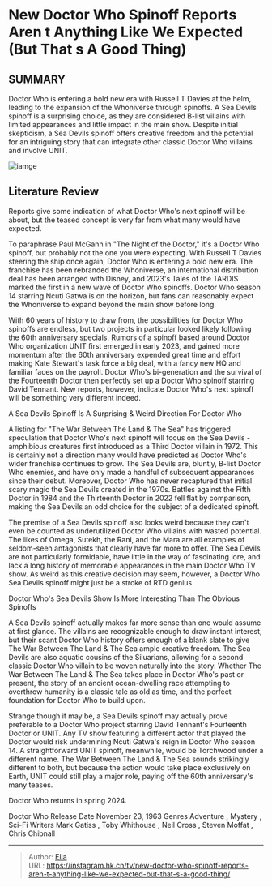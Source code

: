 # New Doctor Who Spinoff Reports Aren t Anything Like We Expected (But That s A Good Thing)


## SUMMARY 



  Doctor Who is entering a bold new era with Russell T Davies at the helm, leading to the expansion of the Whoniverse through spinoffs.   A Sea Devils spinoff is a surprising choice, as they are considered B-list villains with limited appearances and little impact in the main show.   Despite initial skepticism, a Sea Devils spinoff offers creative freedom and the potential for an intriguing story that can integrate other classic Doctor Who villains and involve UNIT.  

![iamge](https://static1.srcdn.com/wordpress/wp-content/uploads/2024/01/david-tennant-as-fourteenth-doctor-jodie-whittaker-as-thirteenth-doctor-and-mandip-gill-as-yaz-in-doctor-who.jpg)

## Literature Review
Reports give some indication of what Doctor Who&#39;s next spinoff will be about, but the teased concept is very far from what many would have expected.




To paraphrase Paul McGann in &#34;The Night of the Doctor,&#34; it&#39;s a Doctor Who spinoff, but probably not the one you were expecting. With Russell T Davies steering the ship once again, Doctor Who is entering a bold new era. The franchise has been rebranded the Whoniverse, an international distribution deal has been arranged with Disney, and 2023&#39;s Tales of the TARDIS marked the first in a new wave of Doctor Who spinoffs. Doctor Who season 14 starring Ncuti Gatwa is on the horizon, but fans can reasonably expect the Whoniverse to expand beyond the main show before long.




With 60 years of history to draw from, the possibilities for Doctor Who spinoffs are endless, but two projects in particular looked likely following the 60th anniversary specials. Rumors of a spinoff based around Doctor Who organization UNIT first emerged in early 2023, and gained more momentum after the 60th anniversary expended great time and effort making Kate Stewart&#39;s task force a big deal, with a fancy new HQ and familiar faces on the payroll. Doctor Who&#39;s bi-generation and the survival of the Fourteenth Doctor then perfectly set up a Doctor Who spinoff starring David Tennant. New reports, however, indicate Doctor Who&#39;s next spinoff will be something very different indeed.


 A Sea Devils Spinoff Is A Surprising &amp; Weird Direction For Doctor Who 
          

A listing for &#34;The War Between The Land &amp; The Sea&#34; has triggered speculation that Doctor Who&#39;s next spinoff will focus on the Sea Devils - amphibious creatures first introduced as a Third Doctor villain in 1972. This is certainly not a direction many would have predicted as Doctor Who&#39;s wider franchise continues to grow. The Sea Devils are, bluntly, B-list Doctor Who enemies, and have only made a handful of subsequent appearances since their debut. Moreover, Doctor Who has never recaptured that initial scary magic the Sea Devils created in the 1970s. Battles against the Fifth Doctor in 1984 and the Thirteenth Doctor in 2022 fell flat by comparison, making the Sea Devils an odd choice for the subject of a dedicated spinoff.




The premise of a Sea Devils spinoff also looks weird because they can&#39;t even be counted as underutilized Doctor Who villains with wasted potential. The likes of Omega, Sutekh, the Rani, and the Mara are all examples of seldom-seen antagonists that clearly have far more to offer. The Sea Devils are not particularly formidable, have little in the way of fascinating lore, and lack a long history of memorable appearances in the main Doctor Who TV show. As weird as this creative decision may seem, however, a Doctor Who Sea Devils spinoff might just be a stroke of RTD genius.



 Doctor Who&#39;s Sea Devils Show Is More Interesting Than The Obvious Spinoffs 
          

A Sea Devils spinoff actually makes far more sense than one would assume at first glance. The villains are recognizable enough to draw instant interest, but their scant Doctor Who history offers enough of a blank slate to give The War Between The Land &amp; The Sea ample creative freedom. The Sea Devils are also aquatic cousins of the Siluarians, allowing for a second classic Doctor Who villain to be woven naturally into the story. Whether The War Between The Land &amp; The Sea takes place in Doctor Who&#39;s past or present, the story of an ancient ocean-dwelling race attempting to overthrow humanity is a classic tale as old as time, and the perfect foundation for Doctor Who to build upon.




Strange though it may be, a Sea Devils spinoff may actually prove preferable to a Doctor Who project starring David Tennant&#39;s Fourteenth Doctor or UNIT. Any TV show featuring a different actor that played the Doctor would risk undermining Ncuti Gatwa&#39;s reign in Doctor Who season 14. A straightforward UNIT spinoff, meanwhile, would be Torchwood under a different name. The War Between The Land &amp; The Sea sounds strikingly different to both, but because the action would take place exclusively on Earth, UNIT could still play a major role, paying off the 60th anniversary&#39;s many teases.



Doctor Who returns in spring 2024.




  Doctor Who   Release Date   November 23, 1963    Genres   Adventure , Mystery ,  Sci-Fi    Writers   Mark Gatiss , Toby Whithouse , Neil Cross , Steven Moffat , Chris Chibnall       





---

> Author: [Ella](https://instagram.hk.cn/)  
> URL: https://instagram.hk.cn/tv/new-doctor-who-spinoff-reports-aren-t-anything-like-we-expected-but-that-s-a-good-thing/  

